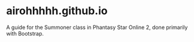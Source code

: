 # airohhhhh.github.io

A guide for the Summoner class in Phantasy Star Online 2, done primarily with Bootstrap.


